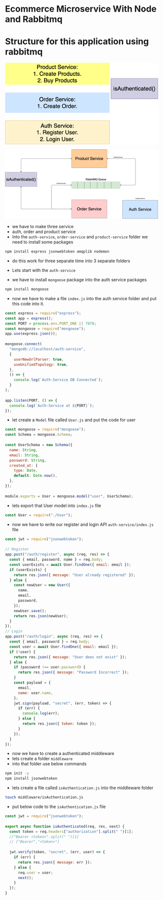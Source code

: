 # Ecommerce Microservice With Node and Rabbitmq

# Structure for this application using rabbitmq

![alt text](https://github.com/Maxyee/node_backend/blob/master/ecom-microservice-node-rabbitmq/ScreenShot/rabbitmq_one.png)

![alt text](https://github.com/Maxyee/node_backend/blob/master/ecom-microservice-node-rabbitmq/ScreenShot/rabbitmq_two.png)

- we have to make three service
- auth, order and product service
- Into the `auth-service`, `order-service` and `product-service` folder we need to install some packages

```bash
npm install express jsonwebtoken amqplib nodemon
```

- do this work for three separate time into 3 separate folders

- Lets start with the `auth-service`
- we have to install `mongoose` package into the auth service packages

```bash
npm install mongoose
```

- now we have to make a file `index.js` into the auth service folder and put this code into it.

```js
const express = require("express");
const app = express();
const PORT = process.env.PORT_ONE || 7070;
const mongoose = require("mongoose");
app.use(express.json());

mongoose.connect(
  "mongodb://localhost/auth-service",
  {
    userNewUrlParser: true,
    useUnifiedTopology: true,
  },
  () => {
    console.log(`Auth-Service DB Connected`);
  }
);

app.listen(PORT, () => {
  console.log(`Auth-Service at ${PORT}`);
});
```

- let create a `Model` file called `User.js` and put the code for user

```js
const mongoose = require("mongoose");
const Schema = mongoose.Schema;

const UserSchema = new Schema({
  name: String,
  email: String,
  password: String,
  created_at: {
    type: Date,
    default: Date.now(),
  },
});

module.exports = User = mongoose.model("user", UserSchema);
```

- lets export that User model into `index.js` file

```js
const User = require("./User");
```

- now we have to write our register and login API `auth-service/index.js` file

```js
const jwt = require("jsonwebtoken");

// Register
app.post("/auth/register", async (req, res) => {
  const { email, password, name } = req.body;
  const userExists = await User.findOne({ email: email });
  if (userExists) {
    return res.json({ message: "User already registered" });
  } else {
    const newUser = new User({
      name,
      email,
      password,
    });
    newUser.save();
    return res.json(newUser);
  }
});
// Login
app.post("/auth/login", async (req, res) => {
  const { email, password } = req.body;
  const user = await User.findOne({ email: email });
  if (!user) {
    return res.json({ message: "User does not exist" });
  } else {
    if (password !== user.password) {
      return res.json({ message: "Password Incorrect" });
    }
    const payload = {
      email,
      name: user.name,
    };
    jwt.sign(payload, "secret", (err, token) => {
      if (err) {
        console.log(err);
      } else {
        return res.json({ token: token });
      }
    });
  }
});
```

- now we have to create a authenticated middleware
- lets create a folder `middleware`
- into that folder use below commands

```bash
npm init -y
npm install jsonwebtoken
```

- lets create a file called `isAuthentication.js` into the middleware folder

```bash
touch middleware/isAuthentication.js
```

- put below code to the `isAuthentication.js` file

```js
const jwt = require("jsonwebtoken");

export async function isAuthenticated(req, res, next) {
  const token = req.headers["authorization"].split(" ")[1];
  //"Bearer <token>".split(" ")[1]
  // ["Bearer","<token>"]

  jwt.verify(token, "secret", (err, user) => {
    if (err) {
      return res.json({ message: err });
    } else {
      req.user = user;
      next();
    }
  });
}
```
